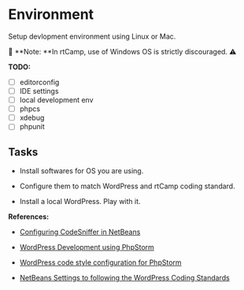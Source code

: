 # Environment

Setup devlopment environment using Linux or Mac.

🚫 **Note: **In rtCamp, use of Windows OS is strictly discouraged. ⚠️

**TODO:**

* [ ] editorconfig
* [ ] IDE settings
* [ ] local development env
* [ ] phpcs
* [ ] xdebug
* [ ] phpunit

## Tasks

* Install softwares for OS you are using.

* Configure them to match WordPress and rtCamp coding standard.

* Install a local WordPress. Play with it.



**References:**

* [Configuring CodeSniffer in NetBeans](https://easyengine.io/tutorials/standards/php/code-sniffer/#codesniffer-and-netbeans)

* [WordPress Development using PhpStorm](https://confluence.jetbrains.com/display/PhpStorm/WordPress+Development+using+PhpStorm)

* [WordPress code style configuration for PhpStorm](https://github.com/Automattic/PhpStorm-Resources)

* [NetBeans Settings to following the WordPress Coding Standards](https://github.com/zogot/NetBeans-WordPress-Coding-Standards)



